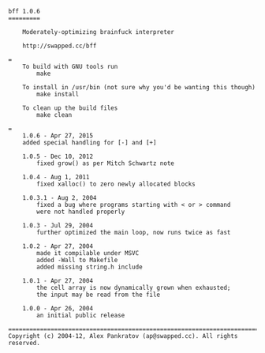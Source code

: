     bff 1.0.6
    =========
    
    	Moderately-optimizing brainfuck interpreter
    
    	http://swapped.cc/bff
    
    =
    	To build with GNU tools run
    		make
    
    	To install in /usr/bin (not sure why you'd be wanting this though)
    		make install
    
    	To clean up the build files
    		make clean
    
    =
    	1.0.6 - Apr 27, 2015
		added special handling for [-] and [+]

    	1.0.5 - Dec 10, 2012
    		fixed grow() as per Mitch Schwartz note

    	1.0.4 - Aug 1, 2011
    		fixed xalloc() to zero newly allocated blocks
    
    	1.0.3.1 - Aug 2, 2004
    		fixed a bug where programs starting with < or > command
    		were not handled properly
   
    	1.0.3 - Jul 29, 2004
    		further optimized the main loop, now runs twice as fast
   
    	1.0.2 - Apr 27, 2004
    		made it compilable under MSVC
    		added -Wall to Makefile
    		added missing string.h include
  
    	1.0.1 - Apr 27, 2004
    		the cell array is now dynamically grown when exhausted;
    		the input may be read from the file
    
    	1.0.0 - Apr 26, 2004
    		an initial public release
    
    ==========================================================================
    Copyright (c) 2004-12, Alex Pankratov (ap@swapped.cc). All rights reserved.
    
